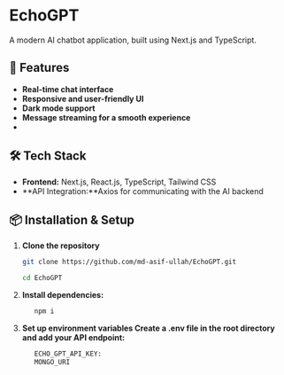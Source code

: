 # EchoGPT

A modern AI chatbot application, built using Next.js and TypeScript.

## 🚀 Features

- **Real-time chat interface**
- **Responsive and user-friendly UI**
- **Dark mode support**
- **Message streaming for a smooth experience**
-

## 🛠️ Tech Stack

- **Frontend:** Next.js, React.js, TypeScript, Tailwind CSS
- **API Integration:**Axios for communicating with the AI backend

## 📦 Installation & Setup

1. **Clone the repository**

   ```sh
   git clone https://github.com/md-asif-ullah/EchoGPT.git

   cd EchoGPT
   ```

2. **Install dependencies:**

   ```sh
      npm i
   ```

3. **Set up environment variables Create a .env file in the root directory and add your API endpoint:**

   ```sh
      ECHO_GPT_API_KEY:
      MONGO_URI
   ```
